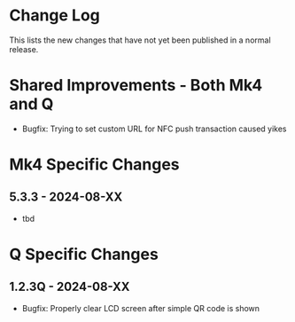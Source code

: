 # Change Log

This lists the new changes that have not yet been published in a normal release.

# Shared Improvements - Both Mk4 and Q

- Bugfix: Trying to set custom URL for NFC push transaction caused yikes


# Mk4 Specific Changes

## 5.3.3 - 2024-08-XX

- tbd


# Q Specific Changes

## 1.2.3Q - 2024-08-XX

- Bugfix: Properly clear LCD screen after simple QR code is shown


